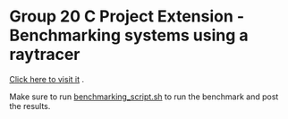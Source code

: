 # Group 20 C Project Extension - Benchmarking systems using a raytracer

[Click here to visit it](https://bit.ly/2CzP6Oz) . </br>

Make sure to run [benchmarking_script.sh](https://github.com/SenseiSoni/Raytracing-benchmarking/blob/master/benchmarking_script.sh) to run the benchmark and post the results. 


